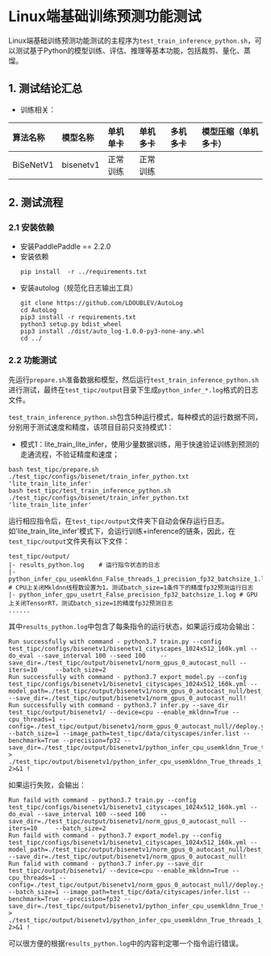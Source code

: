 # Linux端基础训练预测功能测试

Linux端基础训练预测功能测试的主程序为`test_train_inference_python.sh`，可以测试基于Python的模型训练、评估、推理等基本功能，包括裁剪、量化、蒸馏。

## 1. 测试结论汇总

- 训练相关：

| 算法名称 | 模型名称 | 单机单卡 | 单机多卡 | 多机多卡 | 模型压缩（单机多卡） |
|  :----  |   :----  |    :----  |  :----   |  :----   |  :----   |
| BiSeNetV1 | bisenetv1 | 正常训练  | 正常训练  |  |  |



## 2. 测试流程


### 2.1 安装依赖
- 安装PaddlePaddle == 2.2.0
- 安装依赖
    ```
    pip install  -r ../requirements.txt
    ```
- 安装autolog（规范化日志输出工具）
    ```
    git clone https://github.com/LDOUBLEV/AutoLog
    cd AutoLog
    pip3 install -r requirements.txt
    python3 setup.py bdist_wheel
    pip3 install ./dist/auto_log-1.0.0-py3-none-any.whl
    cd ../
    ```


### 2.2 功能测试
先运行`prepare.sh`准备数据和模型，然后运行`test_train_inference_python.sh`进行测试，最终在```test_tipc/output```目录下生成`python_infer_*.log`格式的日志文件。


`test_train_inference_python.sh`包含5种运行模式，每种模式的运行数据不同，分别用于测试速度和精度，该项目目前只支持模式1：

- 模式1：lite_train_lite_infer，使用少量数据训练，用于快速验证训练到预测的走通流程，不验证精度和速度；
```shell
bash test_tipc/prepare.sh ./test_tipc/configs/bisenet/train_infer_python.txt 'lite_train_lite_infer'
bash test_tipc/test_train_inference_python.sh ./test_tipc/configs/bisenet/train_infer_python.txt 'lite_train_lite_infer'
```

运行相应指令后，在`test_tipc/output`文件夹下自动会保存运行日志。如'lite_train_lite_infer'模式下，会运行训练+inference的链条，因此，在`test_tipc/output`文件夹有以下文件：
```
test_tipc/output/
|- results_python.log    # 运行指令状态的日志
|- python_infer_cpu_usemkldnn_False_threads_1_precision_fp32_batchsize_1.log  # CPU上关闭Mkldnn线程数设置为1，测试batch_size=1条件下的精度fp32预测运行日志
|- python_infer_gpu_usetrt_False_precision_fp32_batchsize_1.log # GPU上关闭TensorRT，测试batch_size=1的精度fp32预测日志
......
```

其中`results_python.log`中包含了每条指令的运行状态，如果运行成功会输出：
```
Run successfully with command - python3.7 train.py --config test_tipc/configs/bisenetv1/bisenetv1_cityscapes_1024x512_160k.yml --do_eval --save_interval 100 --seed 100    --save_dir=./test_tipc/output/bisenetv1/norm_gpus_0_autocast_null --iters=10     --batch_size=2
Run successfully with command - python3.7 export_model.py --config test_tipc/configs/bisenetv1/bisenetv1_cityscapes_1024x512_160k.yml --model_path=./test_tipc/output/bisenetv1/norm_gpus_0_autocast_null/best_model/model.pdparams --save_dir=./test_tipc/output/bisenetv1/norm_gpus_0_autocast_null!
Run successfully with command - python3.7 infer.py --save_dir test_tipc/output/bisenetv1/ --device=cpu --enable_mkldnn=True --cpu_threads=1 --config=./test_tipc/output/bisenetv1/norm_gpus_0_autocast_null//deploy.yaml --batch_size=1 --image_path=test_tipc/data/cityscapes/infer.list --benchmark=True --precision=fp32 --save_dir=./test_tipc/output/bisenetv1/python_infer_cpu_usemkldnn_True_threads_1_precision_fp32_batchsize_1_results   > ./test_tipc/output/bisenetv1/python_infer_cpu_usemkldnn_True_threads_1_precision_fp32_batchsize_1.log 2>&1 !

```
如果运行失败，会输出：
```
Run faild with command - python3.7 train.py --config test_tipc/configs/bisenetv1/bisenetv1_cityscapes_1024x512_160k.yml --do_eval --save_interval 100 --seed 100    --save_dir=./test_tipc/output/bisenetv1/norm_gpus_0_autocast_null --iters=10     --batch_size=2
Run faild with command - python3.7 export_model.py --config test_tipc/configs/bisenetv1/bisenetv1_cityscapes_1024x512_160k.yml --model_path=./test_tipc/output/bisenetv1/norm_gpus_0_autocast_null/best_model/model.pdparams --save_dir=./test_tipc/output/bisenetv1/norm_gpus_0_autocast_null!
Run falid with command - python3.7 infer.py --save_dir test_tipc/output/bisenetv1/ --device=cpu --enable_mkldnn=True --cpu_threads=1 --config=./test_tipc/output/bisenetv1/norm_gpus_0_autocast_null//deploy.yaml --batch_size=1 --image_path=test_tipc/data/cityscapes/infer.list --benchmark=True --precision=fp32 --save_dir=./test_tipc/output/bisenetv1/python_infer_cpu_usemkldnn_True_threads_1_precision_fp32_batchsize_1_results   > ./test_tipc/output/bisenetv1/python_infer_cpu_usemkldnn_True_threads_1_precision_fp32_batchsize_1.log 2>&1 !
```
可以很方便的根据`results_python.log`中的内容判定哪一个指令运行错误。
